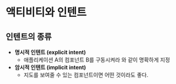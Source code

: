 # 액티비티와 인텐트

## 인텐트의 종류

* **명시적 인텐트 (explicit intent)**
  * 애플리케이션 A의 컴포넌트 B를 구동시켜라 와 같이 명확하게 지정
* **암시적 인텐트 (implicit intent)**
  * 지도를 보여줄 수 있는 컴포넌트이면 어떤 것이라도 좋다.

<br>

